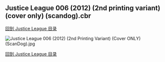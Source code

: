 ## Justice League 006 (2012) (2nd printing variant) (cover only) (scandog).cbr


[回到 Justice League 目录](https://github.com/alicewish/markdown/blob/master/series/Justice-League.md)


![Justice League 006 (2012) (2nd Printing Variant) (Cover ONLY) (ScanDog).jpg](https://wx1.sinaimg.cn/large/6a9fdecagy1fq33mzz7brj20zk1io4qp.jpg)

[回到 Justice League 目录](https://github.com/alicewish/markdown/blob/master/series/Justice-League.md)

